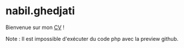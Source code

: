 # nabil.ghedjati

Bienvenue sur mon <a href="https://htmlpreview.github.io/?https://github.com/nabil-g/nabil.ghedjati/blob/master/index.html">CV</a> !

Note : Il est impossible d'exécuter du code php avec la preview github.
